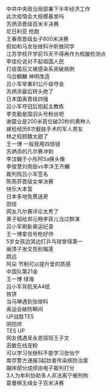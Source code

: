 中共中央政治局部署下半年经济工作  
此次疫情会大规模暴发吗  
苏炳添晋级百米半决赛  
尼日利亚 抢跑  
王春雨晋级女子800米决赛  
假如和马龙张继科许昕做同学  
江苏学校开学前15天不得再作为核酸检测点  
李佳伦说对不起祖国人民  
打疫苗后又被感染系突破病例  
乌合麒麟 神明改造  
吕小军举重81公斤级夺金  
苏炳添最后转头绝了  
日本国奥晋级四强  
吕小军夺冠后抱起主教练  
李克勤是国羽头号粉丝吧  
谢震业是200米首位破20秒的黄种人  
嫁给经历6次截肢手术的军人男友  
林之校顾魏太甜了  
王一博 一般我用四倍镜  
苏炳添的凡尔赛冲刺  
李汶翰于小彤阿Sa换头像  
李俊慧刘雨辰vs李洋王齐麟  
裁判找吕小军签名  
陈雨菲晋级女单决赛  
快乐大本营  
日本多地免费送房  
田径  
网友凡尔赛评论太秀了  
黄子韬给郑元畅李菲儿当过群演  
吕小军刷新奥运纪录  
王一博拿信号枪好帅  
5岁女孩边哭边打乒乓球曾得第一  
阚清子发文告别榴莲  
跳远  
阿朵 节制可以提升爱的质感  
中国队第21金  
王一博 绿海  
吕小军背肌夹A4纸  
铁饼  
当马琳遇到张继科  
奥运会破防瞬间  
UP战胜TES  
阴阳师  
TES UP  
网友偶遇吴永恩探班王子文  
高敏在线宠粉  
可以学习张继科不能学习张怡宁  
南京警方通报3起妨害传染病防治案  
蹦床部分成绩由电子裁判打分  
3人为牟利协助多人非法离宁被刑拘  
葛曼棋无缘女子百米决赛  
